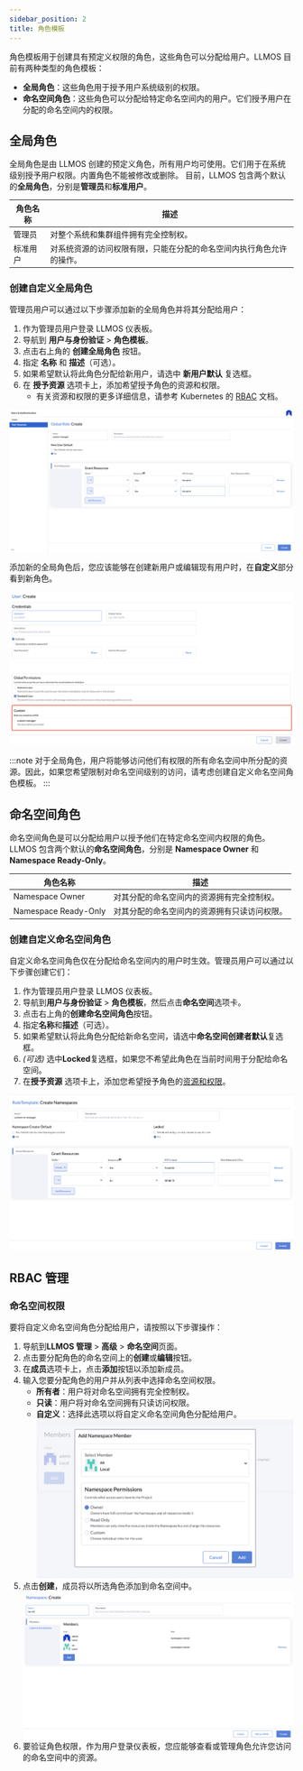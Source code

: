 ```yaml
---
sidebar_position: 2
title: 角色模板
---
```


角色模板用于创建具有预定义权限的角色，这些角色可以分配给用户。LLMOS 目前有两种类型的角色模板：
- **全局角色**：这些角色用于授予用户系统级别的权限。
- **命名空间角色**：这些角色可以分配给特定命名空间内的用户。它们授予用户在分配的命名空间内的权限。

## 全局角色

全局角色是由 LLMOS 创建的预定义角色，所有用户均可使用。它们用于在系统级别授予用户权限。内置角色不能被修改或删除。
目前，LLMOS 包含两个默认的**全局角色**，分别是**管理员**和**标准用户**。

| 角色名称         | 描述                                                                                           |
|------------------|------------------------------------------------------------------------------------------------|
| 管理员           | 对整个系统和集群组件拥有完全控制权。                                                             |
| 标准用户         | 对系统资源的访问权限有限，只能在分配的命名空间内执行角色允许的操作。                           |

### 创建自定义全局角色

管理员用户可以通过以下步骤添加新的全局角色并将其分配给用户：

1. 作为管理员用户登录 LLMOS 仪表板。
2. 导航到 **用户与身份验证** > **角色模板**。
3. 点击右上角的 **创建全局角色** 按钮。
4. 指定 **名称** 和 **描述**（可选）。
5. 如果希望默认将此角色分配给新用户，请选中 **新用户默认** 复选框。
6. 在 **授予资源** 选项卡上，添加希望授予角色的资源和权限。
   - 有关资源和权限的更多详细信息，请参考 Kubernetes 的 [RBAC](https://kubernetes.io/docs/reference/access-authn-authz/rbac/) 文档。

![Create Global Role](/img/docs/auth-globalrole-template-create.png)

添加新的全局角色后，您应该能够在创建新用户或编辑现有用户时，在**自定义**部分看到新角色。

![Assign Global Role](/img/docs/auth-globalrole-template-assign.png)

:::note
对于全局角色，用户将能够访问他们有权限的所有命名空间中所分配的资源。因此，如果您希望限制对命名空间级别的访问，请考虑创建自定义命名空间角色模板。
:::

## 命名空间角色
命名空间角色是可以分配给用户以授予他们在特定命名空间内权限的角色。LLMOS 包含两个默认的**命名空间角色**，分别是 **Namespace Owner** 和 **Namespace Ready-Only**。

| 角色名称                 | 描述                                                |
|-------------------------|----------------------------------------------------|
| Namespace Owner	       | 对其分配的命名空间内的资源拥有完全控制权。                |
| Namespace Ready-Only    | 对其分配的命名空间内的资源拥有只读访问权限。              |

### 创建自定义命名空间角色

自定义命名空间角色仅在分配给命名空间内的用户时生效。管理员用户可以通过以下步骤创建它们：

1. 作为管理员用户登录 LLMOS 仪表板。
2. 导航到**用户与身份验证** > **角色模板**，然后点击**命名空间**选项卡。
3. 点击右上角的**创建命名空间角色**按钮。
4. 指定**名称**和**描述**（可选）。
5. 如果希望默认将此角色分配给新命名空间，请选中**命名空间创建者默认**复选框。
6. *(可选)* 选中**Locked**复选框，如果您不希望此角色在当前时间用于分配给命名空间。
7. 在**授予资源** 选项卡上，添加您希望授予角色的[资源和权限](https://kubernetes.io/docs/reference/access-authn-authz/rbac/)。

![Create Namespace Role](/img/docs/auth-namespacerole-template-create.png)

## RBAC 管理

### 命名空间权限
要将自定义命名空间角色分配给用户，请按照以下步骤操作：
1. 导航到**LLMOS 管理** > **高级** > **命名空间**页面。
2. 点击要分配角色的命名空间上的**创建**或**编辑**按钮。
3. 在**成员**选项卡上，点击**添加**按钮以添加新成员。
4. 输入您要分配角色的用户并从列表中选择命名空间权限。
   - **所有者**：用户将对命名空间拥有完全控制权。
   - **只读**：用户将对命名空间拥有只读访问权限。
   - **自定义**：选择此选项以将自定义命名空间角色分配给用户。
     ![Add Namespace Member](/img/docs/auth-namespace-add-member.png)
5. 点击**创建**，成员将以所选角色添加到命名空间中。
   ![Assign Namespace Role](/img/docs/auth-namespace-assign-role.png)
6. 要验证角色权限，作为用户登录仪表板，您应能够查看或管理角色允许您访问的命名空间中的资源。